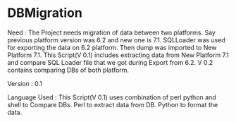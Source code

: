 # DBMigration

Need : The Project needs migration of data between two platforms. Say previous platform version was 6.2 and new one is 7.1.
       SQLLoader was used for exporting the data on 6.2 platform.
       Then dump was imported to New Platform 7.1.
       This Script(V 0.1) includes extracting data from New Platform 7.1 and compare SQL Loader file that we got during Export from 6.2.
       V 0.2 contains comparing DBs of both platform.

Version : 0.1      

Language Used : This Script(V 0.1) uses combination of perl python and shell to Compare DBs.
                Perl to extract data from DB.
                Python to format the data.
                

